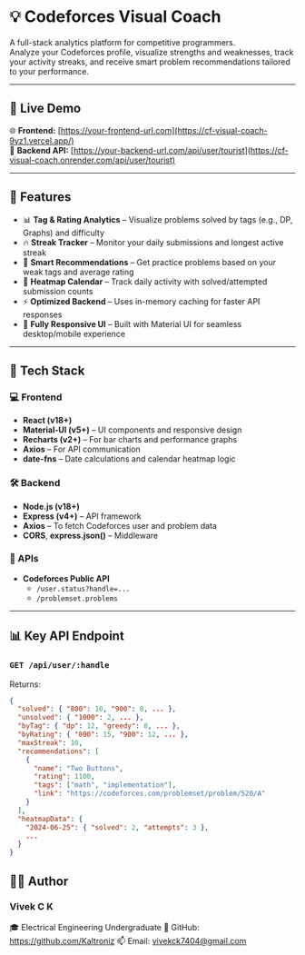 # 💡 Codeforces Visual Coach

A full-stack analytics platform for competitive programmers.  
Analyze your Codeforces profile, visualize strengths and weaknesses, track your activity streaks, and receive smart problem recommendations tailored to your performance.



---

## 🚀 Live Demo

🌐 **Frontend:** [https://your-frontend-url.com](https://cf-visual-coach-9yz1.vercel.app/)  
🔗 **Backend API:** [https://your-backend-url.com/api/user/tourist](https://cf-visual-coach.onrender.com/api/user/tourist)

---

## 📌 Features

- 📊 **Tag & Rating Analytics** – Visualize problems solved by tags (e.g., DP, Graphs) and difficulty
- 🔥 **Streak Tracker** – Monitor your daily submissions and longest active streak
- 🧠 **Smart Recommendations** – Get practice problems based on your weak tags and average rating
- 📅 **Heatmap Calendar** – Track daily activity with solved/attempted submission counts
- ⚡ **Optimized Backend** – Uses in-memory caching for faster API responses
- 📱 **Fully Responsive UI** – Built with Material UI for seamless desktop/mobile experience

---

## 🧠 Tech Stack

### 💻 Frontend
- **React (v18+)**
- **Material-UI (v5+)** – UI components and responsive design
- **Recharts (v2+)** – For bar charts and performance graphs
- **Axios** – For API communication
- **date-fns** – Date calculations and calendar heatmap logic

### 🛠 Backend
- **Node.js (v18+)**
- **Express (v4+)** – API framework
- **Axios** – To fetch Codeforces user and problem data
- **CORS**, **express.json()** – Middleware

### 📡 APIs
- **Codeforces Public API**  
  - `/user.status?handle=...`  
  - `/problemset.problems`

---

## 📊 Key API Endpoint

### `GET /api/user/:handle`

Returns:

```json
{
  "solved": { "800": 10, "900": 8, ... },
  "unsolved": { "1000": 2, ... },
  "byTag": { "dp": 12, "greedy": 8, ... },
  "byRating": { "800": 15, "900": 12, ... },
  "maxStreak": 10,
  "recommendations": [
    {
      "name": "Two Buttons",
      "rating": 1100,
      "tags": ["math", "implementation"],
      "link": "https://codeforces.com/problemset/problem/520/A"
    }
  ],
  "heatmapData": {
    "2024-06-25": { "solved": 2, "attempts": 3 },
    ...
  }
}

```
## 🧑‍💻 Author
### Vivek C K
🎓 Electrical Engineering Undergraduate
🔗 GitHub: https://github.com/Kaltroniz
📫 Email: vivekck7404@gmail.com
